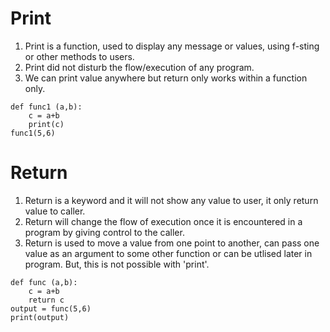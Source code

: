 # Print
1. Print is a function, used to display any message or values, using f-sting or other methods to users.
2. Print did not disturb the flow/execution of any program. 
3. We can print value anywhere but return only works within a function only.

```
def func1 (a,b):
    c = a+b
    print(c)
func1(5,6)
```


# Return
1. Return is a keyword and it will not show any value to user, it only return value to caller.
2. Return will change the flow of execution once it is encountered in a program by giving control to the caller.
3. Return is used to move a value from one point to another, can pass one value as an argument to some other function or can be utlised later in program. But, this is not possible with 'print'. 

```
def func (a,b):
    c = a+b
    return c
output = func(5,6)
print(output)
```
